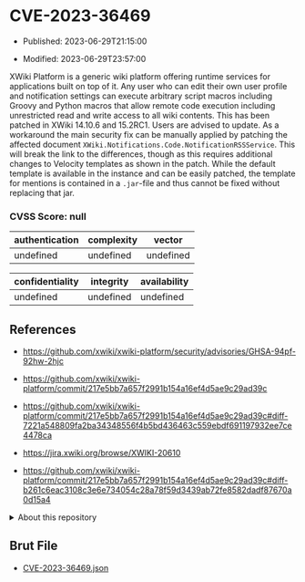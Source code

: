 # CVE-2023-36469

- Published: 2023-06-29T21:15:00

- Modified: 2023-06-29T23:57:00

XWiki Platform is a generic wiki platform offering runtime services for applications built on top of it. Any user who can edit their own user profile and notification settings can execute arbitrary script macros including Groovy and Python macros that allow remote code execution including unrestricted read and write access to all wiki contents. This has been patched in XWiki 14.10.6 and 15.2RC1. Users are advised to update. As a workaround the main security fix can be manually applied by patching the affected document `XWiki.Notifications.Code.NotificationRSSService`. This will break the link to the differences, though as this requires additional changes to Velocity templates as shown in the patch. While the default template is available in the instance and can be easily patched, the template for mentions is contained in a `.jar`-file and thus cannot be fixed without replacing that jar.

### CVSS Score: **null**

| authentication | complexity | vector |
| --- | --- | --- |
| undefined | undefined | undefined |

| confidentiality | integrity | availability |
| --- | --- | --- |
| undefined | undefined | undefined |

## References

* https://github.com/xwiki/xwiki-platform/security/advisories/GHSA-94pf-92hw-2hjc

* https://github.com/xwiki/xwiki-platform/commit/217e5bb7a657f2991b154a16ef4d5ae9c29ad39c

* https://github.com/xwiki/xwiki-platform/commit/217e5bb7a657f2991b154a16ef4d5ae9c29ad39c#diff-7221a548809fa2ba34348556f4b5bd436463c559ebdf691197932ee7ce4478ca

* https://jira.xwiki.org/browse/XWIKI-20610

* https://github.com/xwiki/xwiki-platform/commit/217e5bb7a657f2991b154a16ef4d5ae9c29ad39c#diff-b261c6eac3108c3e6e734054c28a78f59d3439ab72fe8582dadf87670a0d15a4

<details>
<summary>About this repository</summary> 

  This repository is part of the project [Live Hack CVE](https://github.com/Live-Hack-CVE). Main website can be found [www.live-hack.org](https://www.live-hack.org) 
  
  Made by [Sn0wAlice](https://github.com/Sn0wAlice) for the people that care about security and need to have a feed of the latest CVEs. Hope you enjoy it, don't forget to star the repo and follow me on [Twitter](https://twitter.com/Sn0wAlice) and [Github](https://github.com/Sn0wAlice). And that is my [personnal website](https://www.alice-snow.me/)

  - [Home Page](https://github.com/Live-Hack-CVE)
  - [Framework](https://github.com/Live-Hack-CVE/cve-framework)
  - [CVE database](https://github.com/Live-Hack-CVE/full_database)
  - [Changelog](https://github.com/Live-Hack-CVE/Changelog)
</details>

## Brut File

* [CVE-2023-36469.json](https://raw.githubusercontent.com/Live-Hack-CVE/full_database/main/cves/2023/CVE-2023-36469.json)

